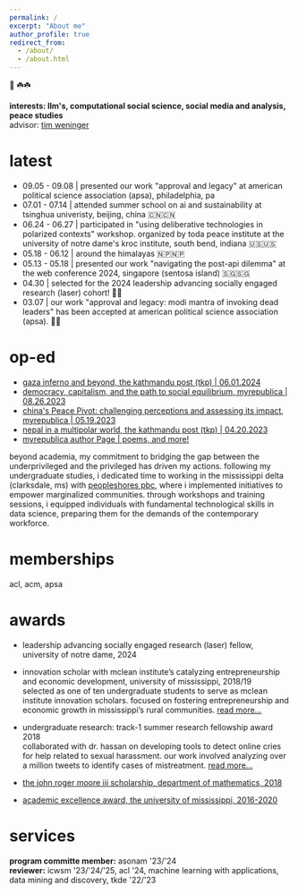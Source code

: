 ```yaml
---
permalink: /
excerpt: "About me"
author_profile: true
redirect_from: 
  - /about/
  - /about.html
---
```


🙏 ☘️☘️

<b>interests: llm's, computational social science, social media and analysis, peace studies</b> <br>
advisor: <a href= "https://engineering.nd.edu/faculty/tim-weninger/">tim weninger</a> <br>

latest
======

<ul>
  <li>09.05 - 09.08 | presented our work "approval and legacy" at american political science association (apsa), philadelphia, pa </li>
  <li>07.01 - 07.14 | attended summer school on ai and sustainability at tsinghua univeristy, beijing, china 🇨🇳🇨🇳 </li>
  <li>06.24 - 06.27 | participated in "using deliberative technologies in polarized contexts" workshop. organized by toda peace institute at the university of notre dame's kroc institute, south bend, indiana 🇺🇸🇺🇸 </li>
  <li>05.18 - 06.12 | around the himalayas 🇳🇵🇳🇵</li>
  <li>05.13 - 05.18 | presented our work "navigating the post-api dilemma" at the web conference 2024, singapore (sentosa island) 🇸🇬🇸🇬 </li>
  <li>04.30 | selected for the 2024 leadership advancing socially engaged research (laser) cohort! 🎉🎉 </li>
  <li>03.07 | our work "approval and legacy: modi mantra of invoking dead leaders" has been accepted at american political science association (apsa). 🎉🎉</li>
</ul>

op-ed
======
* <a href= "https://kathmandupost.com/columns/2024/06/01/gaza-inferno-and-beyond/"> gaza inferno and beyond, the kathmandu post (tkp) | 06.01.2024</a>
* <a href= "https://myrepublica.nagariknetwork.com/news/democracy-capitalism-and-the-path-to-social-equilibrium/">democracy, capitalism, and the path to social equilibrium, myrepublica | 08.26.2023</a>
* <a href= "https://myrepublica.nagariknetwork.com/news/china-s-peace-pivot-challenging-perceptions-and-assessing-its-impact/">china's Peace Pivot: challenging perceptions and assessing its impact, myrepublica | 05.19.2023</a>
* <a href= "https://kathmandupost.com/columns/2023/04/20/rise-of-multipolarity-and-nepal">nepal in a multipolar world, the kathmandu post (tkp) | 04.20.2023</a>
* <a href= "https://myrepublica.nagariknetwork.com/news/author/1950">myrepublica author Page | poems, and more!</a>


beyond academia, my commitment to bridging the gap between the underprivileged and the privileged has driven my actions. following my undergraduate studies, i dedicated time to working in the mississippi delta (clarksdale, ms) with <a href = "https://peopleshores.com">peopleshores pbc</a>, where i implemented initiatives to empower marginalized communities. through workshops and training sessions, i equipped individuals with fundamental technological skills in data science, preparing them for the demands of the contemporary workforce.

memberships
======
acl, acm, apsa

awards
======
* leadership advancing socially engaged research (laser) fellow, university of notre dame, 2024

* innovation scholar with mclean institute’s catalyzing entrepreneurship and economic development, university of mississippi, 2018/19 <br>
selected as one of ten undergraduate students to serve as mclean institute innovation scholars. focused on fostering entrepreneurship and economic growth in mississippi’s rural communities. <a href="https://mclean.olemiss.edu/ceed/">read more...</a>
  
* undergraduate research: track-1 summer research fellowship award 2018 <br>
collaborated with dr. hassan on developing tools to detect online cries for help related to sexual harassment. our work involved analyzing over a million tweets to identify cases of mistreatment. <a href ="https://news.olemiss.edu/undergraduates-conducting-data-science-research-faculty-mentors/"> read more... </a>

* <a href="https://math.olemiss.edu/undergraduate-awards-recipients/"> the john roger moore iii scholarship, department of mathematics, 2018 </a>
* <a href="https://international.olemiss.edu/scholarships-for-international-undergraduates/"> academic excellence award, the university of mississippi, 2016-2020 </a>

services
======
**program committe member:** asonam '23/'24 <br>
**reviewer:** icwsm '23/'24/'25, acl '24, machine learning with applications, data mining and discovery, tkde '22/'23


